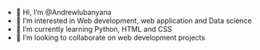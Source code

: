 - 👋 Hi, I’m @Andrewlubanyana
- 👀 I’m interested in Web development, web application and Data science 
- 🌱 I’m currently learning Python, HTML and CSS
- 💞️ I’m looking to collaborate on web development projects


<!---
Andrewlubanyana/Andrewlubanyana is a ✨ special ✨ repository because its `README.md` (this file) appears on your GitHub profile.
You can click the Preview link to take a look at your changes.
--->
